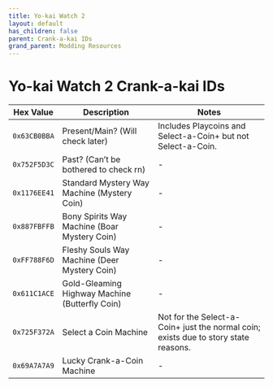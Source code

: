 ```yaml
---
title: Yo-kai Watch 2
layout: default
has_children: false
parent: Crank-a-kai IDs
grand_parent: Modding Resources
---
```


# Yo-kai Watch 2 Crank-a-kai IDs

| Hex Value     | Description                                     | Notes                                                                               |
|---------------|-------------------------------------------------|-------------------------------------------------------------------------------------|
| `0x63CB0BBA`  | Present/Main? (Will check later)                | Includes Playcoins and Select-a-Coin+ but not Select-a-Coin.                        |
| `0x752F5D3C`  | Past? (Can’t be bothered to check rn)           | -                                                                                   |
| `0x1176EE41`  | Standard Mystery Way Machine (Mystery Coin)     | -                                                                                   |
| `0x887FBFFB`  | Bony Spirits Way Machine (Boar Mystery Coin)    | -                                                                                   |
| `0xFF788F6D`  | Fleshy Souls Way Machine (Deer Mystery Coin)    | -                                                                                   |
| `0x611C1ACE`  | Gold-Gleaming Highway Machine (Butterfly Coin)  | -                                                                                   |
| `0x725F372A`  | Select a Coin Machine                           | Not for the Select-a-Coin+ just the normal coin; exists due to story state reasons. |
| `0x69A7A7A9`  | Lucky Crank-a-Coin Machine                      | -                                                                                   |

